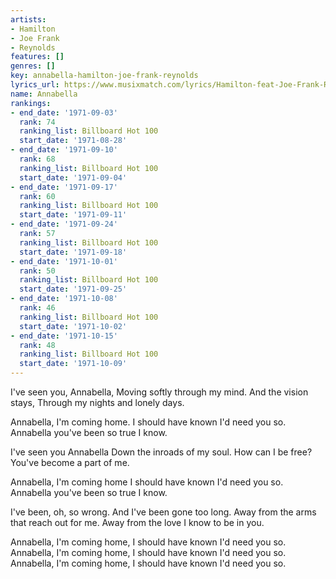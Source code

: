 ```yaml
---
artists:
- Hamilton
- Joe Frank
- Reynolds
features: []
genres: []
key: annabella-hamilton-joe-frank-reynolds
lyrics_url: https://www.musixmatch.com/lyrics/Hamilton-feat-Joe-Frank-Reynolds/Annabella
name: Annabella
rankings:
- end_date: '1971-09-03'
  rank: 74
  ranking_list: Billboard Hot 100
  start_date: '1971-08-28'
- end_date: '1971-09-10'
  rank: 68
  ranking_list: Billboard Hot 100
  start_date: '1971-09-04'
- end_date: '1971-09-17'
  rank: 60
  ranking_list: Billboard Hot 100
  start_date: '1971-09-11'
- end_date: '1971-09-24'
  rank: 57
  ranking_list: Billboard Hot 100
  start_date: '1971-09-18'
- end_date: '1971-10-01'
  rank: 50
  ranking_list: Billboard Hot 100
  start_date: '1971-09-25'
- end_date: '1971-10-08'
  rank: 46
  ranking_list: Billboard Hot 100
  start_date: '1971-10-02'
- end_date: '1971-10-15'
  rank: 48
  ranking_list: Billboard Hot 100
  start_date: '1971-10-09'
---
```

I've seen you, Annabella,
Moving softly through my mind.
And the vision stays,
Through my nights and lonely days.

Annabella, I'm coming home.
I should have known I'd need you so.
Annabella you've been so true
I know.

I've seen you Annabella
Down the inroads of my soul.
How can I be free?
You've become a part of me.

Annabella, I'm coming home
I should have known I'd need you so.
Annabella you've been so true
I know.

I've been, oh, so wrong.
And I've been gone too long.
Away from the arms that reach out for me.
Away from the love I know to be in you.

Annabella, I'm coming home,
I should have known I'd need you so.
Annabella, I'm coming home,
I should have known I'd need you so.
Annabella, I'm coming home,
I should have known I'd need you so.
